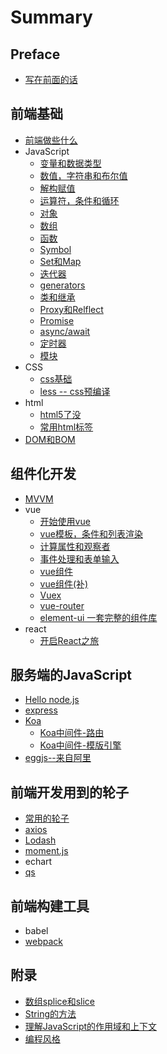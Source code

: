 # Summary

## Preface
* [写在前面的话](README.md)

## 前端基础
* [前端做些什么](chapter1.md)
* JavaScript
    * [变量和数据类型](javascriptru-ge-men/bian-liang-he-shu-ju-lei-xing.md)
    * [数值，字符串和布尔值](javascriptru-ge-men/shu-zhi-he-zi-fu-chuan.md)
    * [解构赋值](javascriptru-ge-men/jie-gou-fu-zhi.md)
    * [运算符，条件和循环](javascriptru-ge-men/tiao-jian-he-xun-huan.md)
    * [对象](javascriptru-ge-men/dui-xiang.md)
    * [数组](javascriptru-ge-men/shu-zu.md)
    * [函数](javascriptru-ge-men/han-shu.md)
    * [Symbol](javascriptru-ge-men/symbo.md)
    * [Set和Map](javascriptru-ge-men/sethe-map.md)
    * [迭代器](javascriptru-ge-men/iterator.md)
    * [generators](javascriptru-ge-men/generators.md)
    * [类和继承](javascriptru-ge-men/lei.md)
    * [Proxy和Relflect](javascriptru-ge-men/proxyhe-relflect.md)
    * [Promise](javascriptru-ge-men/promise.md)
    * [async/await](javascriptru-ge-men/asyncawait.md)
    * [定时器](javascriptru-ge-men/ding-shi-qi.md)
    * [模块](javascriptru-ge-men/mo-kuai.md)
* CSS
    * [css基础](css/cssji-chu.md)
    * [less -- css预编译](css/less-cssyu-bian-yi.md)
* html
    * [html5了没](chapter1/html/html5le-mei.md)
    * [常用html标签](chapter1/html/chang-yong-html-biao-qian.md)
* [DOM和BOM](domhe-bom.md)

## 组件化开发
* [MVVM](zu-jian-hua-kai-fa/mvkai-fa.md)
* vue
    * [开始使用vue](zu-jian-hua-kai-fa/vueji-chu/kai-shi-shi-yong-vue.md)
    * [vue模板，条件和列表渲染](zu-jian-hua-kai-fa/vueji-chu/template-condition-list.md)
    * [计算属性和观察者](zu-jian-hua-kai-fa/vueji-chu/computed-watch.md)
    * [事件处理和表单输入](zu-jian-hua-kai-fa/vueji-chu/event-form.md)
    * [vue组件](zu-jian-hua-kai-fa/vueji-chu/vue-components.md)
    * [vue组件(补)](zu-jian-hua-kai-fa/vueji-chu/vue-components-append.md)
    * [Vuex](zu-jian-hua-kai-fa/vueji-chu/vuex.md)
    * [vue-router](zu-jian-hua-kai-fa/vueji-chu/vue-router.md)
    * [element-ui 一套完整的组件库](zu-jian-hua-kai-fa/vueji-chu/element-ui.md)
* react
    * [开启React之旅](zu-jian-hua-kai-fa/react/up-and-running.md)

## 服务端的JavaScript
* [Hello node.js](javascriptye-ke-yi-xie-fu-wu-duan/nodejsle-mei.md)
* [express](javascriptye-ke-yi-xie-fu-wu-duan/express.md)
* [Koa](javascriptye-ke-yi-xie-fu-wu-duan/koajs.md)
    * [Koa中间件-路由](javascriptye-ke-yi-xie-fu-wu-duan/koa-middleware-router.md)
    * [Koa中间件-模版引擎](javascriptye-ke-yi-xie-fu-wu-duan/koa-middleware-view.md)
* [eggjs--来自阿里](javascriptye-ke-yi-xie-fu-wu-duan/eggjslai-zi-a-li.md)

## 前端开发用到的轮子
* [常用的轮子](qian-duan-kai-fa-yong-dao-de-lun-zi/chang-yong-de-lun-zi.md)
* [axios](qian-duan-kai-fa-yong-dao-de-lun-zi/axios.md)
* [Lodash](qian-duan-kai-fa-yong-dao-de-lun-zi/lodash.md)
* [moment.js](qian-duan-kai-fa-yong-dao-de-lun-zi/momentjs.md)
* echart
* [qs](qian-duan-kai-fa-yong-dao-de-lun-zi/qs.md)

## 前端构建工具
* babel
* [webpack](qian-duan-gou-jian-gong-ju/webpack.md)

## 附录
* [数组splice和slice](appendix/spliceAndSlice.md)
* [String的方法](appendix/string-method.md)
* [理解JavaScript的作用域和上下文](appendix/contextAndScope.md)
* [编程风格](appendix/coding-style.md)

